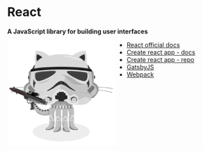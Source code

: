 # React
**A JavaScript library for building user interfaces**

<img style="float: left; margin-right: 25px" src="./../../static/img/stormtroopocat.jpg" width="250">

* [React official docs](https://reactjs.org/)
* [Create react app - docs](https://reactjs.org/docs/create-a-new-react-app.html)
* [Create react app - repo](https://github.com/facebook/create-react-app)
* [GatsbyJS](https://www.gatsbyjs.org/)
* [Webpack](https://webpack.js.org/)

